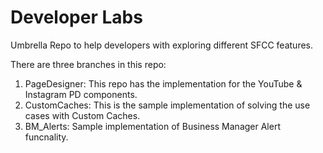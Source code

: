 # Developer Labs
Umbrella Repo to help developers with exploring different SFCC features.

There are three branches in this repo:
1) PageDesigner: This repo has the implementation for the YouTube & Instagram PD components.
2) CustomCaches: This is the sample implementation of solving the use cases with Custom Caches.
3) BM_Alerts: Sample implementation of Business Manager Alert funcnality.
